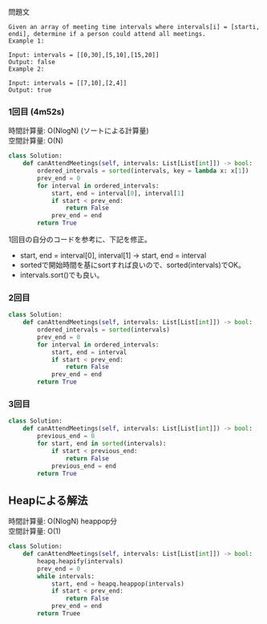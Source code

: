 問題文
```
Given an array of meeting time intervals where intervals[i] = [starti, endi], determine if a person could attend all meetings.
Example 1:

Input: intervals = [[0,30],[5,10],[15,20]]
Output: false
Example 2:

Input: intervals = [[7,10],[2,4]]
Output: true
```

### 1回目 (4m52s)
時間計算量: O(NlogN) (ソートによる計算量)<br>
空間計算量: O(N)<br>
```python
class Solution:
    def canAttendMeetings(self, intervals: List[List[int]]) -> bool:
        ordered_intervals = sorted(intervals, key = lambda x: x[1])
        prev_end = 0
        for interval in ordered_intervals:
            start, end = interval[0], interval[1]
            if start < prev_end:
                return False
            prev_end = end
        return True
```

1回目の自分のコードを参考に、下記を修正。
- start, end = interval[0], interval[1] -> start, end = interval
- sortedで開始時間を基にsortすれば良いので、sorted(intervals)でOK。
- intervals.sort()でも良い。

### 2回目
```python
class Solution:
    def canAttendMeetings(self, intervals: List[List[int]]) -> bool:
        ordered_intervals = sorted(intervals)
        prev_end = 0
        for interval in ordered_intervals:
            start, end = interval
            if start < prev_end:
                return False
            prev_end = end
        return True
```

### 3回目
```python
class Solution:
    def canAttendMeetings(self, intervals: List[List[int]]) -> bool:
        previous_end = 0
        for start, end in sorted(intervals):
            if start < previous_end:
                return False
            previous_end = end
        return True
```
        


## Heapによる解法
時間計算量: O(NlogN) heappop分<br>
空間計算量: O(1)<br>

```python
class Solution:
    def canAttendMeetings(self, intervals: List[List[int]]) -> bool:
        heapq.heapify(intervals)
        prev_end = 0
        while intervals:
            start, end = heapq.heappop(intervals)
            if start < prev_end:
                return False
            prev_end = end
        return Truee
```
